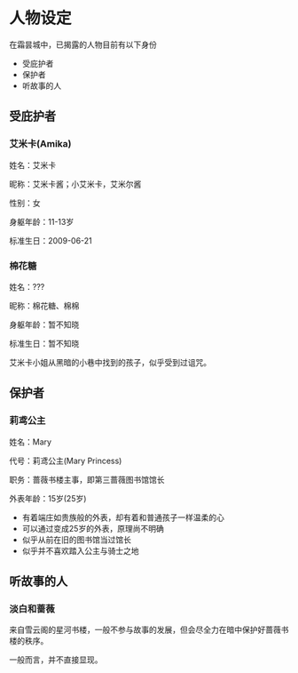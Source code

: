 # 人物设定

在霜昙城中，已揭露的人物目前有以下身份
- 受庇护者
- 保护者
- 听故事的人

## 受庇护者

### 艾米卡(Amika)

姓名：艾米卡

昵称：艾米卡酱；小艾米卡，艾米尔酱

性别：女

身躯年龄：11-13岁

标准生日：2009-06-21

### 棉花糖

姓名：???

昵称：棉花糖、棉棉

身躯年龄：暂不知晓

标准生日：暂不知晓

艾米卡小姐从黑暗的小巷中找到的孩子，似乎受到过诅咒。

## 保护者

### 莉鸢公主

姓名：Mary

代号：莉鸢公主(Mary Princess)

职务：蔷薇书楼主事，即第三蔷薇图书馆馆长

外表年龄：15岁(25岁)

- 有着端庄如贵族般的外表，却有着和普通孩子一样温柔的心
- 可以通过变成25岁的外表，原理尚不明确
- 似乎从前在旧的图书馆当过馆长
- 似乎并不喜欢踏入公主与骑士之地

## 听故事的人

### 淡白和蔷薇

来自雪云阁的星河书楼，一般不参与故事的发展，但会尽全力在暗中保护好蔷薇书楼的秩序。

一般而言，并不直接显现。
